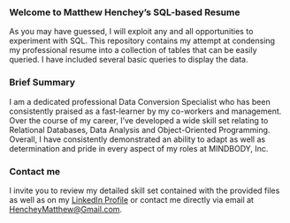 ### Welcome to Matthew Henchey’s SQL-based Resume
As you may have guessed, I will exploit any and all opportunities to experiment with SQL. 
This repository contains my attempt at condensing my professional resume into a collection 
of tables that can be easily queried. I have included several basic queries to display the data.

### Brief Summary
I am a dedicated professional Data Conversion Specialist who has been consistently praised 
as a fast-learner by my co-workers and management. Over the course of my career, I’ve developed 
a wide skill set relating to Relational Databases, Data Analysis and Object-Oriented Programming. 
Overall, I have consistently demonstrated an ability to adapt as well as determination and pride 
in every aspect of my roles at MINDBODY, Inc.
### Contact me
I invite you to review my detailed skill set contained with the provided files as well as on my 
[LinkedIn Profile](https://www.linkedin.com/in/matthew-henchey-75080611a) or contact me directly 
via email at HencheyMatthew@Gmail.com.
